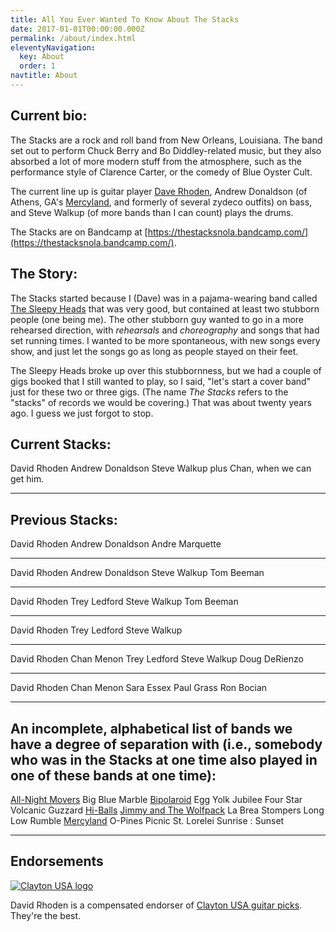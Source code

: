 ```yaml
---
title: All You Ever Wanted To Know About The Stacks
date: 2017-01-01T00:00:00.000Z
permalink: /about/index.html
eleventyNavigation:
  key: About
  order: 1
navtitle: About
---
```


Current bio:
-----

The Stacks are a rock and roll band from New Orleans, Louisiana. The band set out to perform Chuck Berry and Bo Diddley-related music, but they also absorbed a lot of more modern stuff from the atmosphere, such as the performance style of Clarence Carter, or the comedy of Blue Oyster Cult.

The current line up is guitar player [Dave Rhoden](https://davidrhoden.com), Andrew Donaldson (of Athens, GA's [Mercyland](https://mercyland-athens.bandcamp.com/album/we-never-lost-a-single-game), and formerly of several zydeco outfits) on bass, and Steve Walkup (of more bands than I can count) plays the drums.

The Stacks are on Bandcamp at [https://thestacksnola.bandcamp.com/](https://thestacksnola.bandcamp.com/).


The Story:
-----

The Stacks started because I (Dave) was in a pajama-wearing band called [The Sleepy Heads](https://sleepy-heads.bandcamp.com/album/sleepy-heads) that was very good, but contained at least two stubborn people (one being me). The other stubborn guy wanted to go in a more rehearsed direction, with _rehearsals_ and _choreography_ and songs that had set running times. I wanted to be more spontaneous, with new songs every show, and just let the songs go as long as people stayed on their feet.

The Sleepy Heads broke up over this stubbornness, but we had a couple of gigs booked that I still wanted to play, so I said, "let's start a cover band" just for these two or three gigs. (The name <i>The Stacks</i> refers to the "stacks" of records we would be covering.) That was about twenty years ago. I guess we just forgot to stop.

 Current Stacks:
-----
 
 David Rhoden
 Andrew Donaldson
 Steve Walkup
 plus Chan, when we can get him.
 
-----
 Previous Stacks:
-----

 David Rhoden
 Andrew Donaldson
 Andre Marquette

 -----
 
 David Rhoden
 Andrew Donaldson 
 Steve Walkup
 Tom Beeman

 -----

 David Rhoden
 Trey Ledford
 Steve Walkup
 Tom Beeman

 -----

 David Rhoden
 Trey Ledford
 Steve Walkup

 -----

 David Rhoden
 Chan Menon
 Trey Ledford
 Steve Walkup
 Doug DeRienzo

 -----

 David Rhoden
 Chan Menon
 Sara Essex
 Paul Grass
 Ron Bocian

-----
 An incomplete, alphabetical list of bands we have a degree of separation with (i.e., somebody who was in the Stacks at one time also played in one of these bands at one time):
-----

<a href="https://davidrhoden.bandcamp.com/album/all-night" target="_blank">All-Night Movers</a>
Big Blue Marble
<a href="https://bipolaroid.bandcamp.com/" target="_blank">Bipolaroid</a>
Egg Yolk Jubilee
Four Star Volcanic
Guzzard
<a href="https://hiballs.bandcamp.com/" target="_blank">Hi-Balls</a>
<a href="https://jimmyandthewolfpack.bandcamp.com/" target="_blank">Jimmy and The Wolfpack</a>
La Brea Stompers
Long Low Rumble
<a href="https://mercyland-athens.bandcamp.com/" target="_blank">Mercyland</a>
O-Pines
Picnic
St. Lorelei
Sunrise : Sunset

-----

Endorsements
-----

[![Clayton USA logo](/static/img/clayton_logo1.png)](https://www.steveclayton.com/)

David Rhoden is a compensated endorser of [Clayton USA guitar picks](https://www.steveclayton.com/).
They're the best.
